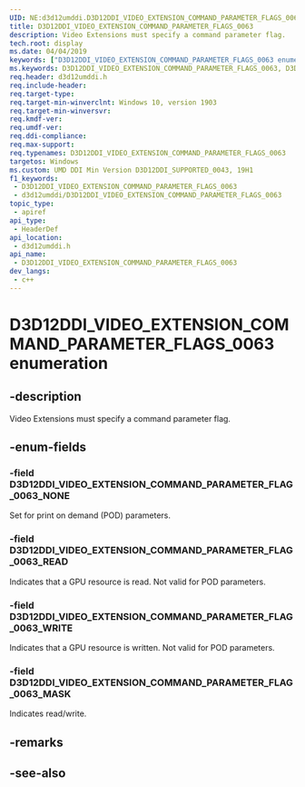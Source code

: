 ```yaml
---
UID: NE:d3d12umddi.D3D12DDI_VIDEO_EXTENSION_COMMAND_PARAMETER_FLAGS_0063
title: D3D12DDI_VIDEO_EXTENSION_COMMAND_PARAMETER_FLAGS_0063
description: Video Extensions must specify a command parameter flag.
tech.root: display
ms.date: 04/04/2019
keywords: ["D3D12DDI_VIDEO_EXTENSION_COMMAND_PARAMETER_FLAGS_0063 enumeration"]
ms.keywords: D3D12DDI_VIDEO_EXTENSION_COMMAND_PARAMETER_FLAGS_0063, D3D12DDI_VIDEO_EXTENSION_COMMAND_PARAMETER_FLAGS_0063,
req.header: d3d12umddi.h
req.include-header: 
req.target-type: 
req.target-min-winverclnt: Windows 10, version 1903
req.target-min-winversvr: 
req.kmdf-ver: 
req.umdf-ver: 
req.ddi-compliance: 
req.max-support: 
req.typenames: D3D12DDI_VIDEO_EXTENSION_COMMAND_PARAMETER_FLAGS_0063
targetos: Windows
ms.custom: UMD DDI Min Version D3D12DDI_SUPPORTED_0043, 19H1
f1_keywords:
 - D3D12DDI_VIDEO_EXTENSION_COMMAND_PARAMETER_FLAGS_0063
 - d3d12umddi/D3D12DDI_VIDEO_EXTENSION_COMMAND_PARAMETER_FLAGS_0063
topic_type:
 - apiref
api_type:
 - HeaderDef
api_location:
 - d3d12umddi.h
api_name:
 - D3D12DDI_VIDEO_EXTENSION_COMMAND_PARAMETER_FLAGS_0063
dev_langs:
 - c++
---
```


# D3D12DDI_VIDEO_EXTENSION_COMMAND_PARAMETER_FLAGS_0063 enumeration


## -description

Video Extensions must specify a command parameter flag.

## -enum-fields

### -field D3D12DDI_VIDEO_EXTENSION_COMMAND_PARAMETER_FLAG_0063_NONE

Set for print on demand (POD) parameters.

### -field D3D12DDI_VIDEO_EXTENSION_COMMAND_PARAMETER_FLAG_0063_READ

Indicates that a GPU resource is read. Not valid for POD parameters.

### -field D3D12DDI_VIDEO_EXTENSION_COMMAND_PARAMETER_FLAG_0063_WRITE

Indicates that a GPU resource is written. Not valid for POD parameters.

### -field D3D12DDI_VIDEO_EXTENSION_COMMAND_PARAMETER_FLAG_0063_MASK

Indicates read/write.

## -remarks

## -see-also

